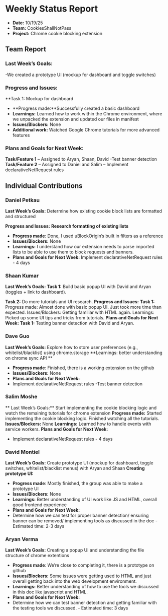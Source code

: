 # Weekly Status Report
- **Date:** 10/19/25
- **Team:** CookiesShallNotPass
- **Project:** Chrome cookie blocking extension


## Team Report
### Last Week’s Goals:
-We created a prototype UI (mockup for dashboard and toggle switches)
### Progress and Issues:
**Task 1: Mockup for dashboard
- **Progress made:**Successfully created a basic dashboard
- **Learnings:** Learned how to work within the Chrome environment, where we unpacked the extension and updated our files in manifest
- **Issues/Blockers:** None
- **Additional work:** Watched Google Chrome tutorials for more advanced features
### Plans and Goals for Next Week:
**Task/Feature 1**  – Assigned to Aryan, Shaan, David  -Test banner detection
**Task/Feature 2**  – Assigned to Daniel and Salim – Implement declarativeNetRequest rules

## Individual Contributions

### Daniel Petkau
**Last Week’s Goals:**
Determine how existing cookie block lists are formatted and structured

**Progress and Issues:**
**Research formatting of existing lists**
- **Progress made**: Done, I used uBlockOrigin’s built in filters as a reference	
- **Issues/Blockers:** None
- **Learnings:** I understand how our extension needs to parse imported lists to be able to use them to block requests and banners.
- **Plans and Goals for Next Week:**
Implement declarativeNetRequest rules - 4 days

### Shaan Kumar
**Last Week’s Goals:**
**Task 1:** Build basic popup UI with David and Aryan (toggles + link to dashboard).


**Task 2:** Do more tutorials and UI research.
**Progress and Issues:**
**Task 1:**
Progress made: Almost done with basic popup UI. Just took more time than expected. 
Issues/Blockers: Getting familiar with HTML again.
Learnings: Picked up some UI tips and tricks from tutorials. 
**Plans and Goals for Next Week:**
**Task 1:** Testing banner detection with David and Aryan.

### Dave Guo
**Last Week’s Goals:**
Explore how to store user preferences (e.g., whitelist/blacklist) using chrome.storage
**Learnings: better understanding on chrome sync API **
- **Progress made**: Finished, there is a working extension on the github
- **Issues/Blockers:** None
- **Plans and Goals for Next Week:**
- Implement declarativeNetRequest rules
-Test banner detection

### Salim Moshe
** Last Week’s Goals:**
Start implementing the cookie blocking logic and watch the remaining tutorials for chrome extension
**Progress made:** Started implementing the cookie blocking logic. Finished watching all the tutorials.
**Issues/Blockers:** None
**Learnings:** Learned how to handle events with service workers.
**Plans and Goals for Next Week:**
- Implement declarativeNetRequest rules - 4 days

### David Montiel
**Last Week’s Goals:**
Create prototype UI (mockup for dashboard, toggle switches, whitelist/blacklist menus) with Aryan and Shaan
**Creating prototype UI:**
- **Progress made**: Mostly finished, the group was able to make a prototype UI
- **Issues/Blockers:** None
- **Learnings:** Better understanding of UI work like JS and HTML, overall good frontend experience  
- **Plans and Goals for Next Week:**
- Determine how we can test for proper banner detection/ ensuring banner can be removed/ implementing tools as discussed in the doc - Estimated time: 2-3 days

### Aryan Verma
**Last Week’s Goals:**
Creating a popup UI and understanding the file structure of chrome extentions
- **Progress made**: We’re close to completing it, there is a prototype on github
- **Issues/Blockers:** Some issues were getting used to HTML and just overall getting back into the web development environment.
- **Learnings:** Better understanding of how to use the tools we discussed in this doc like javascript and HTML.
- **Plans and Goals for Next Week:**
- Determine how we can test banner detection and getting familiar with the testing tools we discussed. - Estimated time: 3 days



